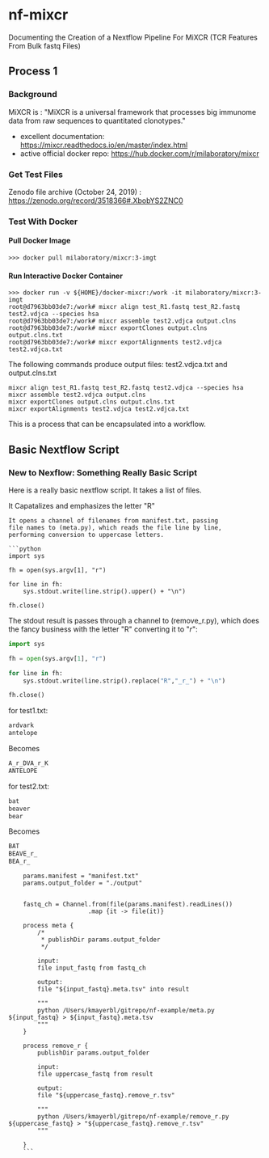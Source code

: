 # nf-mixcr

Documenting the Creation of a Nextflow Pipeline For MiXCR (TCR Features From Bulk fastq Files)

## Process 1 

### Background 

MiXCR is : "MiXCR is a universal framework that processes big immunome data from raw sequences to quantitated clonotypes."

* excellent documentation: https://mixcr.readthedocs.io/en/master/index.html
* active official docker repo:  https://hub.docker.com/r/milaboratory/mixcr


### Get Test Files

Zenodo file archive (October 24, 2019) : https://zenodo.org/record/3518366#.XbobYS2ZNC0

### Test With Docker

#### Pull Docker Image
```
>>> docker pull milaboratory/mixcr:3-imgt
```

#### Run Interactive Docker Container
```
>>> docker run -v ${HOME}/docker-mixcr:/work -it milaboratory/mixcr:3-imgt
root@d7963bb03de7:/work# mixcr align test_R1.fastq test_R2.fastq test2.vdjca --species hsa
root@d7963bb03de7:/work# mixcr assemble test2.vdjca output.clns
root@d7963bb03de7:/work# mixcr exportClones output.clns output.clns.txt
root@d7963bb03de7:/work# mixcr exportAlignments test2.vdjca test2.vdjca.txt
```

The following commands produce output files: test2.vdjca.txt and output.clns.txt

```
mixcr align test_R1.fastq test_R2.fastq test2.vdjca --species hsa
mixcr assemble test2.vdjca output.clns
mixcr exportClones output.clns output.clns.txt
mixcr exportAlignments test2.vdjca test2.vdjca.txt
```

This is a process that can be encapsulated into a workflow.


## Basic Nextflow Script





### New to Nexflow: Something Really Basic Script

Here is a really basic nextflow script. It takes a list of files.

It Capatalizes and emphasizes the letter "R"


```
It opens a channel of filenames from manifest.txt, passing
file names to (meta.py), which reads the file line by line,
performing conversion to uppercase letters.

```python
import sys

fh = open(sys.argv[1], "r")

for line in fh:
	sys.stdout.write(line.strip().upper() + "\n")

fh.close()
```

The stdout result is passes through a channel to (remove_r.py), which
does the fancy business with the letter "R" converting it to "_r_": 

```python
import sys

fh = open(sys.argv[1], "r")

for line in fh:
	sys.stdout.write(line.strip().replace("R","_r_") + "\n")

fh.close()

```

for test1.txt:

```bash
ardvark
antelope
```
Becomes

```bash
A_r_DVA_r_K
ANTELOPE
```
for test2.txt:

```bash
bat
beaver
bear
```
Becomes
```bash
BAT
BEAVE_r_
BEA_r_
```



```nextflow
	params.manifest = "manifest.txt"  
	params.output_folder = "./output" 


	fastq_ch = Channel.from(file(params.manifest).readLines())
	                  .map {it -> file(it)}

	process meta {
	    /* 
	     * publishDir params.output_folder
	     */

	    input:
	    file input_fastq from fastq_ch
	    
	    output:
	    file "${input_fastq}.meta.tsv" into result

	    """
	    python /Users/kmayerbl/gitrepo/nf-example/meta.py ${input_fastq} > ${input_fastq}.meta.tsv
	    """
	}

	process remove_r {
	    publishDir params.output_folder

	    input:
	    file uppercase_fastq from result
	    
	    output:
	    file "${uppercase_fastq}.remove_r.tsv" 

	    """
	    python /Users/kmayerbl/gitrepo/nf-example/remove_r.py ${uppercase_fastq} > "${uppercase_fastq}.remove_r.tsv" 
	    """    

	}
	```









